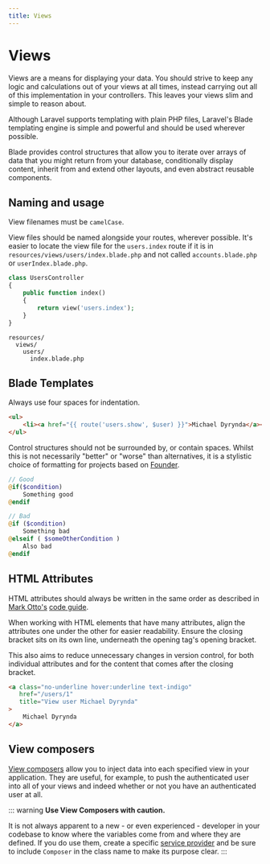 ```yaml
---
title: Views
---
```


# Views

Views are a means for displaying your data. You should strive to keep any logic and calculations out of your views at all times, instead carrying out all of this implementation in your controllers. This leaves your views slim and simple to reason about.

Although Laravel supports templating with plain PHP files, Laravel's Blade templating engine is simple and powerful and should be used wherever possible.

Blade provides control structures that allow you to iterate over arrays of data that you might return from your database, conditionally display content, inherit from and extend other layouts, and even abstract reusable components.

## Naming and usage

View filenames must be `camelCase`.

View files should be named alongside your routes, wherever possible. It's easier to locate the view file for the `users.index` route if it is in `resources/views/users/index.blade.php` and not called `accounts.blade.php` or `userIndex.blade.php`.

```php
class UsersController
{
    public function index()
    {
        return view('users.index');
    }
}
```

```
resources/
  views/
    users/
      index.blade.php
```

## Blade Templates

Always use four spaces for indentation.

```html
<ul>
    <li><a href="{{ route('users.show', $user) }}">Michael Dyrynda</a></li>
</ul>
```

Control structures should not be surrounded by, or contain spaces. Whilst this is not necessarily "better" or "worse" than alternatives, it is a stylistic choice of formatting for projects based on [Founder](https://github.com/michaeldyrynda/founder).

```php
// Good
@if($condition)
    Something good
@endif

// Bad
@if ($condition)
    Something bad
@elseif ( $someOtherCondition )
    Also bad
@endif
```

## HTML Attributes

HTML attributes should always be written in the same order as described in [Mark Otto's](https://twitter.com/mdo) [code guide](http://codeguide.co/#html-attribute-order).

When working with HTML elements that have many attributes, align the attributes one under the other for easier readability. Ensure the closing bracket sits on its own line, underneath the opening tag's opening bracket.

This also aims to reduce unnecessary changes in version control, for both individual attributes and for the content that comes after the closing bracket.

```html
<a class="no-underline hover:underline text-indigo"
   href="/users/1"
   title="View user Michael Dyrynda"
>
    Michael Dyrynda
</a>
```

## View composers

<a href="https://laravel.com/docs/views#view-composers">View composers</a> allow you to inject data into each specified view in your application. They are useful, for example, to push the authenticated user into all of your views and indeed whether or not you have an authenticated user at all.

::: warning
**Use View Composers with caution.**

It is not always apparent to a new - or even experienced - developer in your codebase to know where the variables come from and where they are defined. If you do use them, create a specific [service provider](https://laravel.com/docs/providers) and be sure to include `Composer` in the class name to make its purpose clear.
:::
